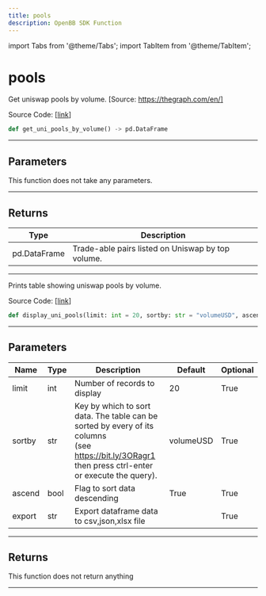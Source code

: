 ```yaml
---
title: pools
description: OpenBB SDK Function
---
```


import Tabs from '@theme/Tabs';
import TabItem from '@theme/TabItem';

# pools

<Tabs>
<TabItem value="model" label="Model" default>

Get uniswap pools by volume. [Source: https://thegraph.com/en/]

Source Code: [[link](https://github.com/OpenBB-finance/OpenBBTerminal/tree/main/openbb_terminal/cryptocurrency/defi/graph_model.py#L253)]

```python
def get_uni_pools_by_volume() -> pd.DataFrame
```
---
## Parameters

This function does not take any parameters.

---
## Returns

| Type | Description |
| ---- | ----------- |
| pd.DataFrame | Trade-able pairs listed on Uniswap by top volume. |

---


</TabItem>
<TabItem value="view" label="View">

Prints table showing uniswap pools by volume.

Source Code: [[link](https://github.com/OpenBB-finance/OpenBBTerminal/tree/main/openbb_terminal/cryptocurrency/defi/graph_view.py#L170)]

```python
def display_uni_pools(limit: int = 20, sortby: str = "volumeUSD", ascend: bool = True, export: str = "") -> None
```
---
## Parameters

| Name | Type | Description | Default | Optional |
| ---- | ---- | ----------- | ------- | -------- |
| limit | int | Number of records to display | 20 | True |
| sortby | str | Key by which to sort data. The table can be sorted by every of its columns<br/>(see https://bit.ly/3ORagr1 then press ctrl-enter or execute the query). | volumeUSD | True |
| ascend | bool | Flag to sort data descending | True | True |
| export | str | Export dataframe data to csv,json,xlsx file |  | True |

---
## Returns

This function does not return anything

---


</TabItem>
</Tabs>